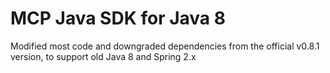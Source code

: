 # MCP Java SDK for Java 8
Modified most code and downgraded dependencies from the official v0.8.1 version, to support old Java 8 and Spring 2.x
